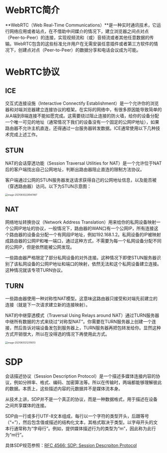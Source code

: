 # WebRTC简介

**WebRTC（Web Real-Time Communications）**是一种实时通讯技术，它运行网络应用或者站点，在不借助中间媒介的情况下，建立浏览器之间点对点（Peer-to-Peer）的连接，实现视频流和（或）音频流或者其他任意数据的传输。WebRTC包含的这些标准允许用户在无需安装任意插件或者第三方软件的情况下，创建点对点（Peer-to-Peer）的数据分享和电话会议成为可能。

# WebRTC协议

## ICE

交互式连接设施（Interactive Connectify Establishment）是一个允许你的浏览器和对端浏览器建立连接协议的框架。在实际的网络中，有很多原因能导致简单的从A端到B端连接不能如愿完成。这需要绕过阻止连接的防火墙，给你的设备分配一个唯一可见的地址（通常情况下我们的设备没有一个固定的公网IP地址），如果路由器不允许主机直连，还得通过一台服务器转发数据。ICE通常使用以下几种技术完成上述工作。

## STUN

NAT的会话穿透功能（Session Traversal Utilities for NAT）是一个允许位于NAT后的客户端找出自己公网地址，判断出路由器阻止直连的限制方法协议。

客户端通过公网的STUN服务器发送请求获得自己的公网地址信息，以及能否被（穿透路由器）访问。以下为STUN示意图：

<img src="/Users/wanyun/Library/Mobile Documents/com~apple~CloudDocs/Documents/2.开发笔记/WebRTC/image-20210830224947467.png" alt="image-20210830224947467" style="zoom:50%;" />

## NAT

网络地址转换协议（Network Address Translation）用来给你的私网设备映射一个公网IP地址的协议，一般情况下，路由器的WAN口有一个公网IP，所有连接这个路由器的设备会分配一个有网段IP地址，例如192.168.1.2。私网设备的IP被映射成路由器的公网IP和唯一端口，通过这种方式，不需要为每一个私网设备分配不同的公网IP，但是依然能被公网发现。

一些路由器严格限定了部分私网设备的对外连接。这种情况下即使STUN服务器识别了该私网设备的公网IP地址和端口的映射，依然无法和这个私网设备建立连接。这种情况就该专项TURN协议。

## TURN

一些路由器使用一种对称性NAT模型。这意味这路由器只接受和对端先前建立的连接（就是下一次请求建立新的连接映射）。

NAT的中继穿透模式（Traversal Using Relays around NAT）通过TURN服务器中继所有数据的方式来绕过“对称型NAT”。你需要在TURN服务器上创建一个连接，然后告诉对端设备发包到服务器上，TURN服务器再把包转发给你。显然这种方式开销很大，所以在没得选的情况下再使用此方式。

<img src="/Users/wanyun/Library/Mobile Documents/com~apple~CloudDocs/Documents/2.开发笔记/WebRTC/image-20210831212319313.png" alt="image-20210831212319313" style="zoom:50%;" />

# SDP

会话描述协议（Session Description Protocol）是一个描述多媒体连接内容的协议，例如分辨率、格式、编码、加密算法等。所以在传输时，两端都能够理解彼此的数据。本质上，这些描述内容的元数据并不是媒体流本身。

从技术上讲，SDP并不是一个真正的协议，而是一种数据格式，用于描述在设备之间共享媒体的连接。

SDP由一行或多行UTF-8文本组成，每行以一个字符的类型开头，后跟等号（“=”），然后包含值或描述的结构化文本，其格式取决于类型。以字母开头的文本行通常称为“字母行”。例如，提供媒体描述行为的类型为“m”，因此称为此行为“m行”。

具体SDP规范参照：[RFC 4566: SDP: Session Descrpiton Protocol](https://tools.ietf.org/html/rfc4566)

